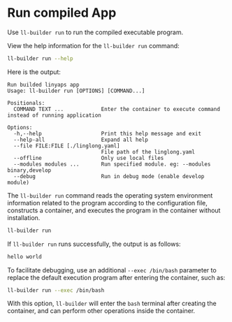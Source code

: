 <!--
SPDX-FileCopyrightText: 2023 UnionTech Software Technology Co., Ltd.

SPDX-License-Identifier: LGPL-3.0-or-later
-->

# Run compiled App

Use `ll-builder run` to run the compiled executable program.

View the help information for the `ll-builder run` command:

```bash
ll-builder run --help
```

Here is the output:

```text
Run builded linyaps app
Usage: ll-builder run [OPTIONS] [COMMAND...]

Positionals:
  COMMAND TEXT ...            Enter the container to execute command instead of running application

Options:
  -h,--help                   Print this help message and exit
  --help-all                  Expand all help
  --file FILE:FILE [./linglong.yaml]
                              File path of the linglong.yaml
  --offline                   Only use local files
  --modules modules ...       Run specified module. eg: --modules binary,develop
  --debug                     Run in debug mode (enable develop module)
```

The `ll-builder run` command reads the operating system environment information related to the program according to the configuration file, constructs a container, and executes the program in the container without installation.

```bash
ll-builder run
```

If `ll-builder run` runs successfully, the output is as follows:

```bash
hello world
```

To facilitate debugging, use an additional `--exec /bin/bash` parameter to replace the default execution program after entering the container, such as:

```bash
ll-builder run --exec /bin/bash
```

With this option, `ll-builder` will enter the `bash` terminal after creating the container, and can perform other operations inside the container.
